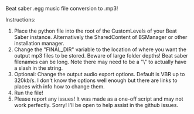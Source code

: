 Beat saber .egg music file conversion to .mp3! 

Instructions: 
1. Place the python file into the root of the CustomLevels of your Beat Saber instance. Alternatively the SharedContent of BSManager or other installation manager.
2. Change the "FINAL_DIR" variable to the location of where you want the output mp3 files to be stored. Beware of large folder depths! Beat saber filenames can be long. Note there may need to be a "\\" to actually have a slash in the string.
3. Optional: Change the output audio export options. Default is VBR up to 320kb/s. I don't know the options well enough but there are links to places with info how to change them.
4. Run the file!
5. Please report any issues! It was made as a one-off script and may not work perfectly. Sorry! I'll be open to help assist in the github issues. 
